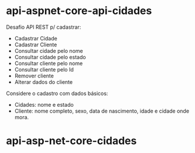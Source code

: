# api-aspnet-core-api-cidades

Desafio API REST p/ cadastrar:

*   Cadastrar Cidade
* Cadastrar Cliente
*  Consultar cidade pelo nome
*  Consultar cidade pelo estado
* Consultar cliente pelo nome
* Consultar cliente pelo Id
* Remover cliente
* Alterar dados do cliente

Considere o cadastro com dados básicos:

*  Cidades: nome e estado
*  Cliente: nome completo, sexo, data de nascimento, idade e cidade onde mora.

# api-asp-net-core-cidades

